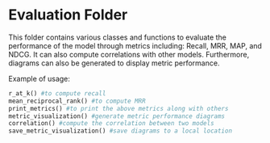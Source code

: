 # Evaluation Folder
This folder contains various classes and functions to evaluate the 
performance of the model through metrics including: Recall, MRR, MAP,
and NDCG. It can also compute correlations with other models. 
Furthermore, diagrams can also be generated to display metric 
performance.
 
Example of usage:
```python
r_at_k() #to compute recall
mean_reciprocal_rank() #to compute MRR
print_metrics() #to print the above metrics along with others
metric_visualization() #generate metric performance diagrams
correlation() #compute the correlation between two models
save_metric_visualization() #save diagrams to a local location
```
